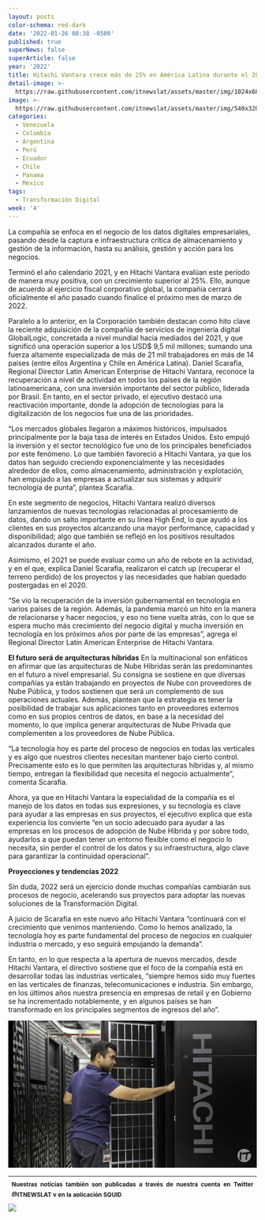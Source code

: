 ```yaml
---
layout: posts
color-schema: red-dark
date: '2022-01-26 08:38 -0500'
published: true
superNews: false
superArticle: false
year: '2022'
title: Hitachi Vantara crece más de 25% en América Latina durante el 2021
detail-image: >-
  https://raw.githubusercontent.com/itnewslat/assets/master/img/1024x680/hitachi-servidores-g.jpg
image: >-
  https://raw.githubusercontent.com/itnewslat/assets/master/img/540x320/hitachi-servidores-p.jpg
categories:
  - Venezuela
  - Colombia
  - Argentina
  - Perú
  - Ecuador
  - Chile
  - Panama
  - Mexico
tags:
  - Transformación Digital
week: '4'
---
```

La compañía se enfoca en el negocio de los datos digitales empresariales, pasando desde la captura e infraestructura crítica de almacenamiento y gestión de la información, hasta su análisis, gestión y acción para los negocios.
 
Terminó el año calendario 2021, y en Hitachi Vantara evalúan este período de manera muy positiva, con un crecimiento superior al 25%. Ello, aunque de acuerdo al ejercicio fiscal corporativo global, la compañía cerrará oficialmente el año pasado cuando finalice el próximo mes de marzo de 2022.

Paralelo a lo anterior, en la Corporación también destacan como hito clave la reciente adquisición de la compañía de servicios de ingeniería digital GlobalLogic, concretada a nivel mundial hacia mediados del 2021, y que significó una operación superior a los USD$ 9,5 mil millones; sumando una fuerza altamente especializada de más de 21 mil trabajadores en más de 14 países (entre ellos Argentina y Chile en América Latina).
Daniel Scarafia, Regional Director Latin American Enterprise de Hitachi Vantara, reconoce la recuperación a nivel de actividad en todos los países de la región latinoamericana, con una inversión importante del sector público, liderada por Brasil. En tanto, en el sector privado, el ejecutivo destacó una reactivación importante, donde la adopción de tecnologías para la digitalización de los negocios fue una de las prioridades.

“Los mercados globales llegaron a máximos históricos, impulsados principalmente por la baja tasa de interés en Estados Unidos. Esto empujó la inversión y el sector tecnológico fue uno de los principales beneficiados por este fenómeno. Lo que también favoreció a Hitachi Vantara, ya que los datos han seguido creciendo exponencialmente y las necesidades alrededor de ellos, como almacenamiento, administración y explotación, han empujado a las empresas a actualizar sus sistemas y adquirir tecnología de punta”, plantea Scarafia.

En este segmento de negocios, Hitachi Vantara realizó diversos lanzamientos de nuevas tecnologías relacionadas al procesamiento de datos, dando un salto importante en su línea High End, lo que ayudó a los clientes en sus proyectos alcanzando una mayor performance, capacidad y disponibilidad; algo que también se reflejó en los positivos resultados alcanzados durante el año.

Asimismo, el 2021 se puede evaluar como un año de rebote en la actividad, y en el que, explica Daniel Scarafia, realizaron el catch up (recuperar el terreno perdido) de los proyectos y las necesidades que habían quedado postergadas en el 2020.

“Se vio la recuperación de la inversión gubernamental en tecnología en varios países de la región. Además, la pandemia marcó un hito en la manera de relacionarse y hacer negocios, y eso no tiene vuelta atrás, con lo que se espera mucho más crecimiento del negocio digital y mucha inversión en tecnología en los próximos años por parte de las empresas”, agrega el Regional Director Latin American Enterprise de Hitachi Vantara.
 
**El futuro será de arquitecturas híbridas**
En la multinacional son enfáticos en afirmar que las arquitecturas de Nube Híbridas serán las predominantes en el futuro a nivel empresarial. Su consigna se sostiene en que diversas compañías ya están trabajando en proyectos de Nube con proveedores de Nube Pública, y todos sostienen que será un complemento de sus operaciones actuales. Además, plantean que la estrategia es tener la posibilidad de trabajar sus aplicaciones tanto en proveedores externos como en sus propios centros de datos, en base a la necesidad del momento, lo que implica generar arquitecturas de Nube Privada que complementen a los proveedores de Nube Pública.

“La tecnología hoy es parte del proceso de negocios en todas las verticales y es algo que nuestros clientes necesitan mantener bajo cierto control. Precisamente esto es lo que permiten las arquitecturas híbridas y, al mismo tiempo, entregan la flexibilidad que necesita el negocio actualmente”, comenta Scarafia.

Ahora, ya que en Hitachi Vantara la especialidad de la compañía es el manejo de los datos en todas sus expresiones, y su tecnología es clave para ayudar a las empresas en sus proyectos, el ejecutivo explica que esta experiencia los convierte “en un socio adecuado para ayudar a las empresas en los procesos de adopción de Nube Híbrida y por sobre todo, ayudarlos a que puedan tener un entorno flexible como el negocio lo necesita, sin perder el control de los datos y su infraestructura, algo clave para garantizar la continuidad operacional”.
 
**Proyecciones y tendencias 2022**

Sin duda, 2022 será un ejercicio donde muchas compañías cambiarán sus procesos de negocio, acelerando sus proyectos para adoptar las nuevas soluciones de la Transformación Digital.

A juicio de Scarafia en este nuevo año Hitachi Vantara “continuará con el crecimiento que venimos manteniendo. Como lo hemos analizado, la tecnología hoy es parte fundamental del proceso de negocios en cualquier industria o mercado, y eso seguirá empujando la demanda”.

En tanto, en lo que respecta a la apertura de nuevos mercados, desde Hitachi Vantara, el directivo sostiene que el foco de la compañía está en desarrollar todas las industrias verticales, “siempre hemos sido muy fuertes en las verticales de finanzas, telecomunicaciones e industria. Sin embargo, en los últimos años nuestra presencia en empresas de retail y en Gobierno se ha incrementado notablemente, y en algunos países se han transformado en los principales segmentos de ingresos del año”.

![](https://raw.githubusercontent.com/itnewslat/assets/master/img/540x320/hitachi-servidores-p.jpg)

<table style="height: 42px;" width="569">
<tbody>
<tr>
<td style="text-align: justify;"><sub><strong>Nuestras noticias también son publicadas a través de nuestra cuenta en Twitter <a href="https://twitter.com/itnewslat?lang=es">@ITNEWSLAT</a> y en la aplicación <a href="https://squidapp.co/en/">SQUID</a></strong></sub></td>
</tr>
</tbody>
</table>

<img src="https://tracker.metricool.com/c3po.jpg?hash=56f88a41e39ab42c063cc51676587a04"/>